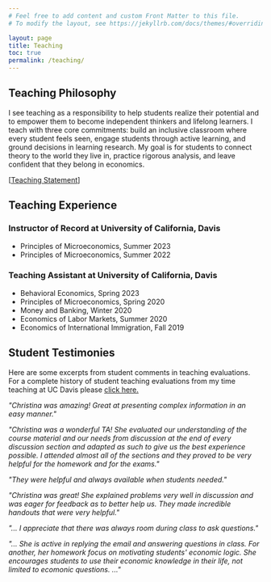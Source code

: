```yaml
---
# Feel free to add content and custom Front Matter to this file.
# To modify the layout, see https://jekyllrb.com/docs/themes/#overriding-theme-defaults

layout: page
title: Teaching
toc: true
permalink: /teaching/
---
```


## Teaching Philosophy

I see teaching as a responsibility to help students realize their potential and to empower them to become independent thinkers and lifelong learners. I teach with three core commitments: build an inclusive classroom where every student feels seen, engage students through active learning, and ground decisions in learning research. My goal is for students to connect theory to the world they live in, practice rigorous analysis, and leave confident that they belong in economics.

[<ins><a href="https://chesun.github.io/assets/documents/Teaching_Statement_Sun.pdf" target="_blank">Teaching Statement</a></ins>]

## Teaching Experience

### Instructor of Record at University of California, Davis

  - Principles of Microeconomics, Summer 2023 
  - Principles of Microeconomics, Summer 2022

### Teaching Assistant at University of California, Davis

 - Behavioral Economics, Spring 2023
 - Principles of Microeconomics, Spring 2020
 - Money and Banking, Winter 2020
 - Economics of Labor Markets, Summer 2020
 - Economics of International Immigration, Fall 2019


## Student Testimonies


Here are some excerpts from student comments in teaching evaluations. For a complete history of student teaching evaluations from my time teaching at UC Davis please <a href="https://chesun.github.io/assets/documents/StudentEval_InstructorSummaries.pdf" target="_blank">click here.</a>


*"Christina was amazing! Great at presenting complex information in an easy manner."*

*"Christina was a wonderful TA! She evaluated our understanding of the course material and our needs from discussion at the end of every discussion section and adapted as such to give us the best experience possible. I attended almost all of the sections and they proved to be very helpful for the homework and for the exams."*

*"They were helpful and always available when students needed."*

*"Christina was great! She explained problems very well in discussion and was eager for feedback as to better help us. They made incredible handouts that were very helpful."*

*"... I appreciate that there was always room during class to ask questions."*

*"... She is active in replying the email and answering questions in class. For another, her homework focus on motivating students' economic logic. She encourages students to use their economic knowledge in their life, not limited to ecomonic questions. ..."*
